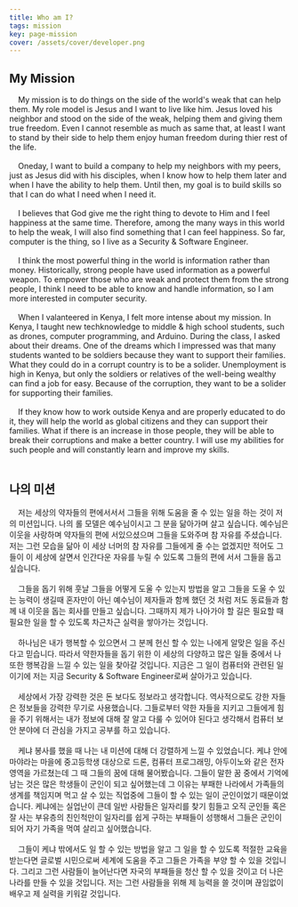 ```yaml
---
title: Who am I?
tags: mission
key: page-mission
cover: /assets/cover/developer.png
---
```


## My Mission

&nbsp;&nbsp;&nbsp;&nbsp;My mission is to do things on the side of the world's weak that can help them. My role model is Jesus and I want to live like him. Jesus loved his neighbor and stood on the side of the weak, helping them and giving them true freedom. Even I cannot resemble as much as same that, at least I want to stand by their side to help them enjoy human freedom during thier rest of the life.
<br><br>
&nbsp;&nbsp;&nbsp;&nbsp;Oneday, I want to build a company to help my neighbors with my peers, just as Jesus did with his disciples, when I know how to help them later and when I have the ability to help them. Until then, my goal is to build skills so that I can do what I need when I need it.
<br><br>
&nbsp;&nbsp;&nbsp;&nbsp;I believes that God give me the right thing to devote to Him and I feel happiness at the same time. Therefore, among the many ways in this world to help the weak, I will also find something that I can feel happiness. So far, computer is the thing, so I live as a Security & Software Engineer.
<br><br>
&nbsp;&nbsp;&nbsp;&nbsp;I think the most powerful thing in the world is information rather than money. Historically, strong people have used information as a powerful weapon. To empower those who are weak and protect them from the strong people, I think I need to be able to know and handle information, so I am more interested in computer security.
<br><br>
&nbsp;&nbsp;&nbsp;&nbsp;When I valanteered in Kenya, I felt more intense about my mission. In Kenya, I taught new techknowledge to middle & high school students, such as drones, computer programming, and Arduino. During the class, I asked about their dreams. One of the dreams which I impressed was that many students wanted to be soldiers because they want to support their families. What they could do in a corrupt country is to be a solider. Unemployment is high in Kenya, but only the soldiers or relatives of the well-being wealthy can find a job for easy. Because of the corruption, they want to be a solider for supporting their families.
<br><br>
&nbsp;&nbsp;&nbsp;&nbsp;If they know how to work outside Kenya and are properly educated to do it, they will help the world as global citizens and they can support their families. What if there is an increase in those people, they will be able to break their corruptions and make a better country. I will use my abilities for such people and will constantly learn and improve my skills.
<br><br>

## 나의 미션

&nbsp;&nbsp;&nbsp;&nbsp;저는 세상의 약자들의 편에서서서 그들을 위해 도움을 줄 수 있는 일을 하는 것이 저의 미션입니다. 나의 롤 모델은 예수님이시고 그 분을 닮아가며 살고 싶습니다. 예수님은 이웃을 사랑하며 약자들의 편에 서있으셨으며 그들을 도와주며 참 자유를 주셨습니다. 저는 그런 모습을 닮아 이 세상 너머의 참 자유를 그들에게 줄 수는 없겠지만 적어도 그들이 이 세상에 살면서 인간다운 자유를 누릴 수 있도록 그들의 편에 서서 그들을 돕고 싶습니다.
<br><br>
&nbsp;&nbsp;&nbsp;&nbsp;그들을 돕기 위해 훗날 그들을 어떻게 도울 수 있는지 방법을 알고 그들을 도울 수 있는 능력이 생길때 혼자만이 아닌 예수님이 제자들과 함께 했던 것 처럼 저도 동료들과 함께 내 이웃을 돕는 회사를 만들고 싶습니다. 그때까지 제가 나아가야 할 길은 필요할 때 필요한 일을 할 수 있도록 차근차근 실력을 쌓아가는 것입니다.
<br><br>
&nbsp;&nbsp;&nbsp;&nbsp;하나님은 내가 행복할 수 있으면서 그 분께 헌신 할 수 있는 나에게 알맞은 일을 주신다고 믿습니다. 따라서 약한자들을 돕기 위한 이 세상의 다양하고 많은 일들 중에서 나 또한 행복감을 느낄 수 있는 일을 찾아갈 것입니다. 지금은 그 일이 컴퓨터와 관련된 일이기에 저는 지금 Security & Software Engineer로써 살아가고 있습니다.
<br><br>
&nbsp;&nbsp;&nbsp;&nbsp;세상에서 가장 강력한 것은 돈 보다도 정보라고 생각합니다. 역사적으로도 강한 자들은 정보들을 강력한 무기로 사용했습니다. 그들로부터 약한 자들을 지키고 그들에게 힘을 주기 위해서는 내가 정보에 대해 잘 알고 다룰 수 있어야 된다고 생각해서 컴퓨터 보안 분야에 더 관심을 가지고 공부를 하고 있습니다.
<br><br>
&nbsp;&nbsp;&nbsp;&nbsp;케냐 봉사를 했을 때 나는 내 미션에 대해 더 강렬하게 느낄 수 있었습니다. 케냐 안에 마야라는 마을에 중고등학생 대상으로 드론, 컴퓨터 프로그래밍, 아두이노와 같은 전자영역을 가르쳤는데 그 때 그들의 꿈에 대해 물어봤습니다. 그들이 말한 꿈 중에서 기억에 남는 것은 많은 학생들이 군인이 되고 싶어했는데 그 이유는 부패한 나라에서 가족들의 생계를 책임지며 먹고 살 수 있는 직업중에 그들이 할 수 있는 일이 군인이었기 때문이었습니다. 케냐에는 실업난이 큰데 일반 사람들은 일자리를 찾기 힘들고 오직 군인들 혹은 잘 사는 부유층의 친인척만이 일자리를 쉽게 구하는 부패들이 성행해서 그들은 군인이 되어 자기 가족을 먹여 살리고 싶어했습니다.
<br><br>
&nbsp;&nbsp;&nbsp;&nbsp;그들이 케냐 밖에서도 일 할 수 있는 방법을 알고 그 일을 할 수 있도록 적절한 교육을 받는다면 글로벌 시민으로써 세계에 도움을 주고 그들은 가족을 부양 할 수 있을 것입니다. 그리고 그런 사람들이 늘어난다면 자국의 부패들을 청산 할 수 있을 것이고 더 나은 나라를 만들 수 있을 것입니다. 저는 그런 사람들을 위해 제 능력을 쓸 것이며 끊임없이 배우고 제 실력을 키워갈 것입니다.